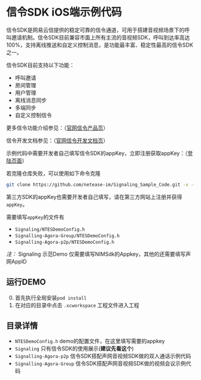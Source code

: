 # 信令SDK iOS端示例代码

信令SDK是网易云信提供的稳定可靠的信令通道，可用于搭建音视频场景下的呼叫邀请机制。信令SDK目前兼容市面上所有主流的音视频SDK，呼叫到达率高达100%，支持离线推送和自定义控制消息，是功能最丰富、稳定性最高的信令SDK之一。

信令SDK目前支持以下功能：
- 呼叫邀请
- 房间管理
- 用户管理
- 离线消息同步
- 多端同步
- 自定义控制信令

更多信令功能介绍参见：（[官网信令产品页](https://hubble.netease.com/sl/aaacQC)）

信令开发文档参见：（[官网信令开发文档页](https://hubble.netease.com/sl/aaacQE)）

示例代码中需要开发者自己填写信令SDK的appKey，立即注册获取appKey：（[登陆页面](https://hubble.netease.com/sl/aaacQD)）

若克隆仓库失败，可以使用如下命令克隆
```bash
git clone https://github.com/netease-im/Signaling_Sample_Code.git -v --depth 1
```

第三方SDK的appKey也需要开发者自己填写，请在第三方网站上注册并获得`appKey`。

需要填写`appKey`的文件有

- `Signaling/NTESDemoConfig.h`
- `Signalling-Agora-Group/NTESDemoConfig.h`
- `Signalling-Agora-p2p/NTESDemoConfig.h`

*注：* Signaling 示范Demo 仅需要填写NIMSdk的Appkey，其他的还需要填写声网AppID

## 运行DEMO

0. 首先执行全局安装`pod install`
1. 在对应的目录中点击 `.xcworkspace` 工程文件进入工程

## 目录详情

- `NTESDemoConfig.h` demo的配置文件，在这里填写需要的appkey
- `Signaling` 只有信令SDK的使用展示(**建议先看这个**)
- `Signalling-Agora-p2p` 信令SDK搭配声网音视频SDK做的双人通话示例代码
- `Signalling-Agora-Group` 信令SDK搭配声网音视频SDK做的视频会议示例代码


